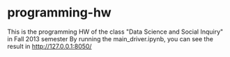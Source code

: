 # programming-hw
This is the programming HW of the class "Data Science and Social Inquiry" in Fall 2013 semester
By running the main_driver.ipynb, you can see the result in http://127.0.0.1:8050/
